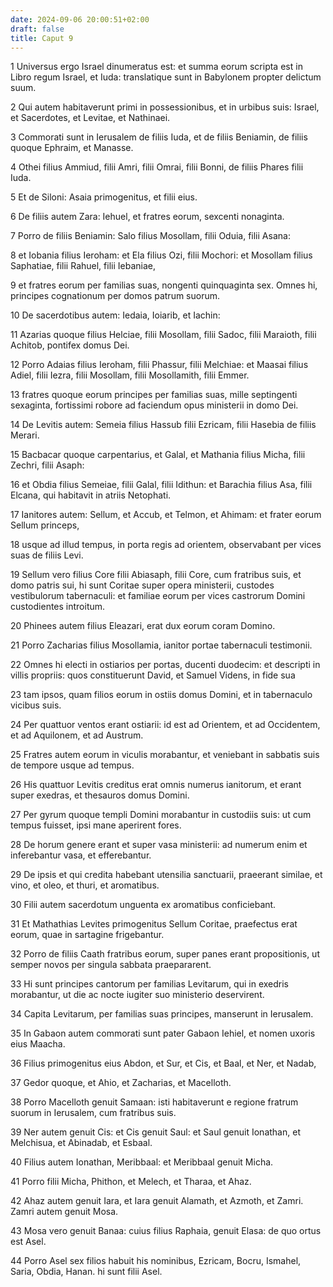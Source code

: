 ```yaml
---
date: 2024-09-06 20:00:51+02:00
draft: false
title: Caput 9
---
```





1 Universus ergo Israel dinumeratus est: et summa eorum scripta est in Libro regum Israel, et Iuda: translatique sunt in Babylonem propter delictum suum.

2 Qui autem habitaverunt primi in possessionibus, et in urbibus suis: Israel, et Sacerdotes, et Levitae, et Nathinaei.

3 Commorati sunt in Ierusalem de filiis Iuda, et de filiis Beniamin, de filiis quoque Ephraim, et Manasse.

4 Othei filius Ammiud, filii Amri, filii Omrai, filii Bonni, de filiis Phares filii Iuda.

5 Et de Siloni: Asaia primogenitus, et filii eius.

6 De filiis autem Zara: Iehuel, et fratres eorum, sexcenti nonaginta.

7 Porro de filiis Beniamin: Salo filius Mosollam, filii Oduia, filii Asana:

8 et Iobania filius Ieroham: et Ela filius Ozi, filii Mochori: et Mosollam filius Saphatiae, filii Rahuel, filii Iebaniae,

9 et fratres eorum per familias suas, nongenti quinquaginta sex. Omnes hi, principes cognationum per domos patrum suorum.

10 De sacerdotibus autem: Iedaia, Ioiarib, et Iachin:

11 Azarias quoque filius Helciae, filii Mosollam, filii Sadoc, filii Maraioth, filii Achitob, pontifex domus Dei.

12 Porro Adaias filius Ieroham, filii Phassur, filii Melchiae: et Maasai filius Adiel, filii Iezra, filii Mosollam, filii Mosollamith, filii Emmer.

13 fratres quoque eorum principes per familias suas, mille septingenti sexaginta, fortissimi robore ad faciendum opus ministerii in domo Dei.

14 De Levitis autem: Semeia filius Hassub filii Ezricam, filii Hasebia de filiis Merari.

15 Bacbacar quoque carpentarius, et Galal, et Mathania filius Micha, filii Zechri, filii Asaph:

16 et Obdia filius Semeiae, filii Galal, filii Idithun: et Barachia filius Asa, filii Elcana, qui habitavit in atriis Netophati.

17 Ianitores autem: Sellum, et Accub, et Telmon, et Ahimam: et frater eorum Sellum princeps,

18 usque ad illud tempus, in porta regis ad orientem, observabant per vices suas de filiis Levi.

19 Sellum vero filius Core filii Abiasaph, filii Core, cum fratribus suis, et domo patris sui, hi sunt Coritae super opera ministerii, custodes vestibulorum tabernaculi: et familiae eorum per vices castrorum Domini custodientes introitum.

20 Phinees autem filius Eleazari, erat dux eorum coram Domino.

21 Porro Zacharias filius Mosollamia, ianitor portae tabernaculi testimonii.

22 Omnes hi electi in ostiarios per portas, ducenti duodecim: et descripti in villis propriis: quos constituerunt David, et Samuel Videns, in fide sua

23 tam ipsos, quam filios eorum in ostiis domus Domini, et in tabernaculo vicibus suis.

24 Per quattuor ventos erant ostiarii: id est ad Orientem, et ad Occidentem, et ad Aquilonem, et ad Austrum.

25 Fratres autem eorum in viculis morabantur, et veniebant in sabbatis suis de tempore usque ad tempus.

26 His quattuor Levitis creditus erat omnis numerus ianitorum, et erant super exedras, et thesauros domus Domini.

27 Per gyrum quoque templi Domini morabantur in custodiis suis: ut cum tempus fuisset, ipsi mane aperirent fores.

28 De horum genere erant et super vasa ministerii: ad numerum enim et inferebantur vasa, et efferebantur.

29 De ipsis et qui credita habebant utensilia sanctuarii, praeerant similae, et vino, et oleo, et thuri, et aromatibus.

30 Filii autem sacerdotum unguenta ex aromatibus conficiebant.

31 Et Mathathias Levites primogenitus Sellum Coritae, praefectus erat eorum, quae in sartagine frigebantur.

32 Porro de filiis Caath fratribus eorum, super panes erant propositionis, ut semper novos per singula sabbata praepararent.

33 Hi sunt principes cantorum per familias Levitarum, qui in exedris morabantur, ut die ac nocte iugiter suo ministerio deservirent.

34 Capita Levitarum, per familias suas principes, manserunt in Ierusalem.

35 In Gabaon autem commorati sunt pater Gabaon Iehiel, et nomen uxoris eius Maacha.

36 Filius primogenitus eius Abdon, et Sur, et Cis, et Baal, et Ner, et Nadab,

37 Gedor quoque, et Ahio, et Zacharias, et Macelloth.

38 Porro Macelloth genuit Samaan: isti habitaverunt e regione fratrum suorum in Ierusalem, cum fratribus suis.

39 Ner autem genuit Cis: et Cis genuit Saul: et Saul genuit Ionathan, et Melchisua, et Abinadab, et Esbaal.

40 Filius autem Ionathan, Meribbaal: et Meribbaal genuit Micha.

41 Porro filii Micha, Phithon, et Melech, et Tharaa, et Ahaz.

42 Ahaz autem genuit Iara, et Iara genuit Alamath, et Azmoth, et Zamri. Zamri autem genuit Mosa.

43 Mosa vero genuit Banaa: cuius filius Raphaia, genuit Elasa: de quo ortus est Asel.

44 Porro Asel sex filios habuit his nominibus, Ezricam, Bocru, Ismahel, Saria, Obdia, Hanan. hi sunt filii Asel.

